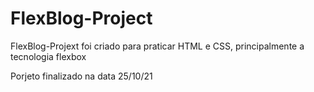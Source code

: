 # FlexBlog-Project

FlexBlog-Projext foi criado para praticar HTML e CSS, principalmente a tecnologia flexbox

Porjeto finalizado na data 25/10/21

